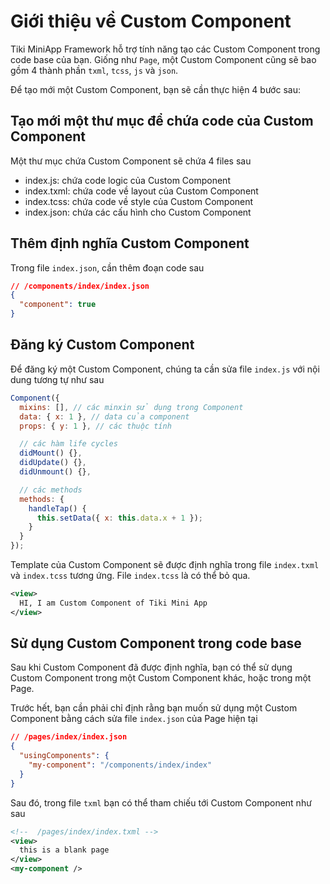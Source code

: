 # Giới thiệu về Custom Component

Tiki MiniApp Framework hỗ trợ tính năng tạo các Custom Component trong code base của bạn.
Giống như `Page`, một Custom Component cũng sẽ bao gồm 4 thành phần `txml`, `tcss`, `js` và `json`.

Để tạo mới một Custom Component, bạn sẽ cần thực hiện 4 bước sau:

## Tạo mới một thư mục để chứa code của Custom Component

Một thư mục chứa Custom Component sẽ chứa 4 files sau

- index.js: chứa code logic của Custom Component
- index.txml: chứa code về layout của Custom Component
- index.tcss: chứa code về style của Custom Component
- index.json: chứa các cấu hình cho Custom Component

## Thêm định nghĩa Custom Component

Trong file `index.json`, cần thêm đoạn code sau

```json
// /components/index/index.json
{
  "component": true
}
```

## Đăng ký Custom Component

Để đăng ký một Custom Component, chúng ta cần sửa file `index.js` với nội dung tương tự như sau

```js
Component({
  mixins: [], // các minxin sử dụng trong Component
  data: { x: 1 }, // data của component
  props: { y: 1 }, // các thuộc tính

  // các hàm life cycles
  didMount() {},
  didUpdate() {},
  didUnmount() {},

  // các methods
  methods: {
    handleTap() {
      this.setData({ x: this.data.x + 1 });
    }
  }
});
```

Template của Custom Component sẽ được định nghĩa trong file `index.txml` và `index.tcss` tương ứng. File `index.tcss` là có thể bỏ qua.

```xml
<view>
  HI, I am Custom Component of Tiki Mini App
</view>
```

## Sử dụng Custom Component trong code base

Sau khi Custom Component đã được định nghĩa, bạn có thể sử dụng Custom Component trong một Custom Component khác, hoặc trong một Page.

Trước hết, bạn cần phải chỉ định rằng bạn muốn sử dụng một Custom Component bằng cách sửa file `index.json` của Page hiện tại

```json
// /pages/index/index.json
{
  "usingComponents": {
    "my-component": "/components/index/index"
  }
}
```

Sau đó, trong file `txml` bạn có thể tham chiếu tới Custom Component như sau

```xml
<!--  /pages/index/index.txml -->
<view>
  this is a blank page
</view>
<my-component />
```
